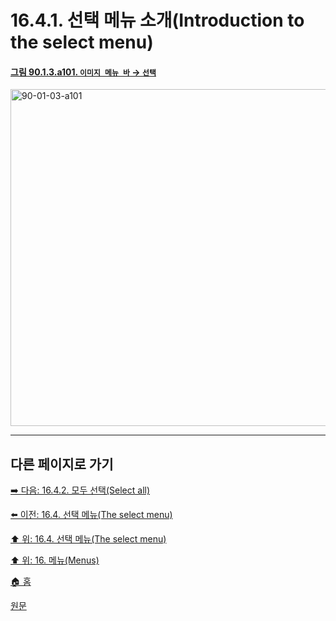 # 16.4.1. 선택 메뉴 소개(Introduction to the select menu)

<a id="90-01-03-a101"></a>

#### [그림 90.1.3.a101. `이미지 메뉴 바` → `선택`](./90-01-03-00-select.md#90-01-03-a101)
<img width="934" height="539" alt="90-01-03-a101" src="https://github.com/user-attachments/assets/54277447-c021-41f0-ac6f-dab506bc2696" />

***

## 다른 페이지로 가기

[➡️ 다음: 16.4.2. 모두 선택(Select all)](./16-04-02-00-select-all.md)

[⬅️ 이전: 16.4. 선택 메뉴(The select menu)](./16-04-00-the-select-menu.md)

[⬆️ 위: 16.4. 선택 메뉴(The select menu)](./16-04-00-the-select-menu.md)

[⬆️ 위: 16. 메뉴(Menus)](./16-00-menus.md)

[🏠 홈](./00-home.md)

[원문](https://docs.gimp.org/2.10/ko/gimp-select-menu.html#idm24431)